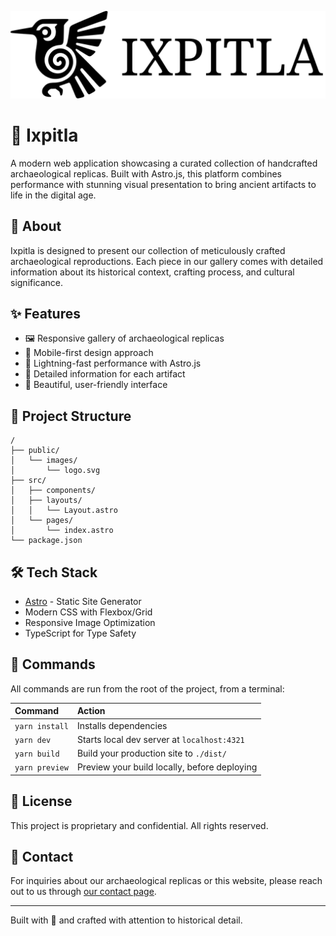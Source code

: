 ![Ixpitla Logo](public/images/logo.svg)

# 🏺 Ixpitla

A modern web application showcasing a curated collection of handcrafted archaeological replicas. Built with Astro.js, this platform combines performance with stunning visual presentation to bring ancient artifacts to life in the digital age.


## 🎯 About

Ixpitla is designed to present our collection of meticulously crafted archaeological reproductions. Each piece in our gallery comes with detailed information about its historical context, crafting process, and cultural significance.

## ✨ Features

- 🖼️ Responsive gallery of archaeological replicas
- 📱 Mobile-first design approach
- 🚀 Lightning-fast performance with Astro.js
- 📖 Detailed information for each artifact
- 🎨 Beautiful, user-friendly interface

## 🚀 Project Structure

```text
/
├── public/
│   └── images/
│       └── logo.svg
├── src/
│   ├── components/
│   ├── layouts/
│   │   └── Layout.astro
│   └── pages/
│       └── index.astro
└── package.json
```

## 🛠️ Tech Stack

- [Astro](https://astro.build) - Static Site Generator
- Modern CSS with Flexbox/Grid
- Responsive Image Optimization
- TypeScript for Type Safety

## 🧞 Commands

All commands are run from the root of the project, from a terminal:

| Command                   | Action                                           |
| :------------------------ | :----------------------------------------------- |
| `yarn install`           | Installs dependencies                            |
| `yarn dev`               | Starts local dev server at `localhost:4321`      |
| `yarn build`             | Build your production site to `./dist/`          |
| `yarn preview`           | Preview your build locally, before deploying     |

## 📝 License

This project is proprietary and confidential. All rights reserved.

## 🤝 Contact

For inquiries about our archaeological replicas or this website, please reach out to us through [our contact page](#).

---

Built with 💜 and crafted with attention to historical detail.
